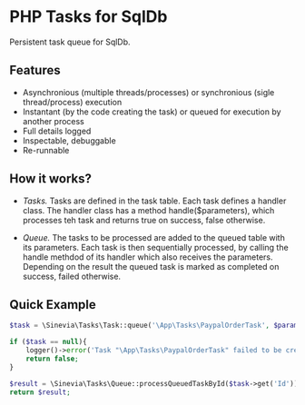 # PHP Tasks for SqlDb

Persistent task queue for SqlDb.

## Features ##

- Asynchronious (multiple threads/processes) or synchronious (sigle thread/process) execution
- Instantant (by the code creating the task) or queued for execution by another process
- Full details logged
- Inspectable, debuggable
- Re-runnable

## How it works? ##

- *Tasks.* Tasks are defined in the task table. Each task defines a handler class. The handler class has a method handle($parameters), which processes teh task and returns true on success, false otherwise.

- *Queue.* The tasks to be processed are added to the queued table with its parameters. Each task is then sequentially processed, by calling the handle methdod of its handler which also receives the parameters. Depending on the result the queued task is marked as completed on success, failed otherwise.

## Quick Example ##

```php
$task = \Sinevia\Tasks\Task::queue('\App\Tasks\PaypalOrderTask', $parametersArray);

if ($task == null){
    logger()->error('Task "\App\Tasks\PaypalOrderTask" failed to be created', $parametersArray);
    return false;
}

$result = \Sinevia\Tasks\Queue::processQueuedTaskById($task->get('Id'));
return $result;
```
